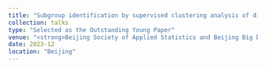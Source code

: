 ```yaml
---
title: "Subgroup identification by supervised clustering analysis of disease outcomes and biomarkers with repeated measurements."
collection: talks
type: "Selected as the Outstanding Young Paper"
venue: "<strong>Beijing Society of Applied Statistics and Beijing Big Data Association 2023 Academic Symposium</strong>"
date: 2023-12
location: "Beijing"
---
```


